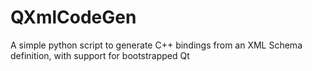 # QXmlCodeGen
A simple python script to generate C++ bindings from an XML Schema definition, with support for bootstrapped Qt
